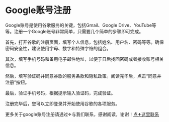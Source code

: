 # Google账号注册

Google账号是使用谷歌服务的关键，包括Gmail、Google Drive、YouTube等等。注册一个Google账号非常简单，只需要几个简单的步骤即可完成。

首先，打开谷歌的注册页面，填写个人信息，包括姓名、用户名、密码等等。确保密码安全性，建议使用字母、数字和特殊字符的组合。

其次，填写手机号码和备用电子邮件地址，以便于日后找回密码或者接收账号相关信息。

然后，填写验证码并同意谷歌的服务条款和隐私政策。阅读完毕后，点击“同意并注册”按钮。

最后，验证手机号码，根据提示输入验证码，完成验证。

注册完毕后，您可以立即登录并开始使用谷歌的各项服务。

更多关于google账号注册请通过✈与我们联系，感谢阅读，谢谢！[点✈这里联系](https://ss.k02.cc)